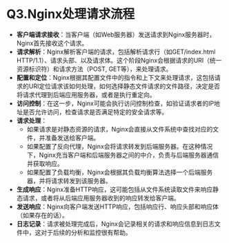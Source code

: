 # Q3.Nginx处理请求流程



+ **客户端请求接收**：当客户端（如Web服务器）发送请求到Nginx服务器时，Nginx首先接收这个请求。
+ **请求解析**：Nginx解析客户端的请求，包括解析请求行（如GET/index.html HTTP/1.1）、请求头部、以及请求体。这个阶段Nginx会根据请求的URI（统一资源标识符）和请求方法（POST, GET等），来处理请求。
+ **配置和定位**：Nginx根据其配置文件中的指令和上下文来处理请求，这包括请求的URI定位请求该如何处理，如何选择静态文件请求的文件路径，决定是否将请求代理到后端应用服务器，或者是执行重定向。
+ **访问控制**：在这一步，Nginx可能会执行访问控制检查，如验证请求者的IP地址是否允许访问，检查请求是否满足特定的安全请求等。
+ **请求处理**：
  + 如果请求是对静态资源的请求，Nginx会直接从文件系统中查找对应的文件，并准备发送给客户端。
  + 如果配置了反向代理，Nginx会将请求转发到后端服务器。在这种情况下，Nginx充当客户端和后端服务器之间的中介，负责与后端服务器通信并获取响应。
  + 如果配置了负载均衡，Nginx会根据其负载均衡算法选择一个后端服务器，并将请求转发到该服务器。
+ **生成响应**：Nginx准备HTTP响应，这可能包括从文件系统读取文件来响应静态请求，或者将从后端应用服务器收到的响应转发给客户端。
+ **发送响应**：Nginx向客户端发送HTTP响应，包括响应行、响应头部和响应体（如果存在的话）。
+ **日志记录**：请求被处理完成后，Nginx会记录相关的请求和响应信息到日志文件中，这对于后续的分析和监控很有帮助。

